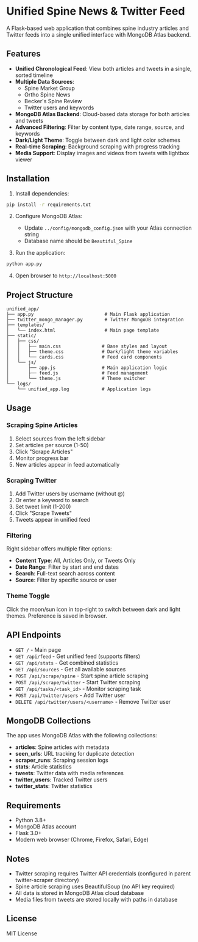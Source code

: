 # Unified Spine News & Twitter Feed

A Flask-based web application that combines spine industry articles and Twitter feeds into a single unified interface with MongoDB Atlas backend.

## Features

- **Unified Chronological Feed**: View both articles and tweets in a single, sorted timeline
- **Multiple Data Sources**:
  - Spine Market Group
  - Ortho Spine News
  - Becker's Spine Review
  - Twitter users and keywords
- **MongoDB Atlas Backend**: Cloud-based data storage for both articles and tweets
- **Advanced Filtering**: Filter by content type, date range, source, and keywords
- **Dark/Light Theme**: Toggle between dark and light color schemes
- **Real-time Scraping**: Background scraping with progress tracking
- **Media Support**: Display images and videos from tweets with lightbox viewer

## Installation

1. Install dependencies:
```bash
pip install -r requirements.txt
```

2. Configure MongoDB Atlas:
   - Update `../config/mongodb_config.json` with your Atlas connection string
   - Database name should be `Beautiful_Spine`

3. Run the application:
```bash
python app.py
```

4. Open browser to `http://localhost:5000`

## Project Structure

```
unified_app/
├── app.py                          # Main Flask application
├── twitter_mongo_manager.py        # Twitter MongoDB integration
├── templates/
│   └── index.html                  # Main page template
├── static/
│   ├── css/
│   │   ├── main.css               # Base styles and layout
│   │   ├── theme.css              # Dark/light theme variables
│   │   └── cards.css              # Feed card components
│   └── js/
│       ├── app.js                 # Main application logic
│       ├── feed.js                # Feed management
│       └── theme.js               # Theme switcher
└── logs/
    └── unified_app.log            # Application logs
```

## Usage

### Scraping Spine Articles

1. Select sources from the left sidebar
2. Set articles per source (1-50)
3. Click "Scrape Articles"
4. Monitor progress bar
5. New articles appear in feed automatically

### Scraping Twitter

1. Add Twitter users by username (without @)
2. Or enter a keyword to search
3. Set tweet limit (1-200)
4. Click "Scrape Tweets"
5. Tweets appear in unified feed

### Filtering

Right sidebar offers multiple filter options:
- **Content Type**: All, Articles Only, or Tweets Only
- **Date Range**: Filter by start and end dates
- **Search**: Full-text search across content
- **Source**: Filter by specific source or user

### Theme Toggle

Click the moon/sun icon in top-right to switch between dark and light themes. Preference is saved in browser.

## API Endpoints

- `GET /` - Main page
- `GET /api/feed` - Get unified feed (supports filters)
- `GET /api/stats` - Get combined statistics
- `GET /api/sources` - Get all available sources
- `POST /api/scrape/spine` - Start spine article scraping
- `POST /api/scrape/twitter` - Start Twitter scraping
- `GET /api/tasks/<task_id>` - Monitor scraping task
- `POST /api/twitter/users` - Add Twitter user
- `DELETE /api/twitter/users/<username>` - Remove Twitter user

## MongoDB Collections

The app uses MongoDB Atlas with the following collections:

- **articles**: Spine articles with metadata
- **seen_urls**: URL tracking for duplicate detection
- **scraper_runs**: Scraping session logs
- **stats**: Article statistics
- **tweets**: Twitter data with media references
- **twitter_users**: Tracked Twitter users
- **twitter_stats**: Twitter statistics

## Requirements

- Python 3.8+
- MongoDB Atlas account
- Flask 3.0+
- Modern web browser (Chrome, Firefox, Safari, Edge)

## Notes

- Twitter scraping requires Twitter API credentials (configured in parent twitter-scraper directory)
- Spine article scraping uses BeautifulSoup (no API key required)
- All data is stored in MongoDB Atlas cloud database
- Media files from tweets are stored locally with paths in database

## License

MIT License
